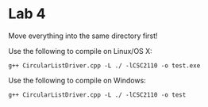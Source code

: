 # Lab 4
Move everything into the same directory first!

Use the following to compile on Linux/OS X:

    g++ CircularListDriver.cpp -L ./ -lCSC2110 -o test.exe

Use the following to compile on Windows:

    g++ CircularListDriver.cpp -L ./ -lCSC2110 -o test
